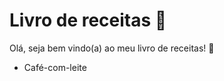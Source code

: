 # Livro de receitas​ :book: 

Olá, seja bem vindo(a) ao meu livro de receitas! :clap:



* Café-com-leite

